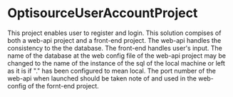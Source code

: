 # OptisourceUserAccountProject
This project enables user to register and login.
This solution compises of both a web-api project and a front-end project.
The web-api handles the consistency to the the database.
The front-end handles user's input.
The name of the database at the web config file of the web-api project may be changed to the name of the instance of the sql of the local machine or left as it is if "." has been configured to mean local.
The port number of the web-api when launched should be taken note of and used in the web-config of the fornt-end project.
